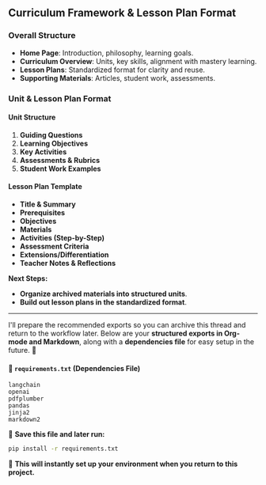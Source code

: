 
## **Curriculum Framework & Lesson Plan Format**
### **Overall Structure**
- **Home Page**: Introduction, philosophy, learning goals.
- **Curriculum Overview**: Units, key skills, alignment with mastery learning.
- **Lesson Plans**: Standardized format for clarity and reuse.
- **Supporting Materials**: Articles, student work, assessments.

### **Unit & Lesson Plan Format**
#### **Unit Structure**
1. **Guiding Questions**
2. **Learning Objectives**
3. **Key Activities**
4. **Assessments & Rubrics**
5. **Student Work Examples**

#### **Lesson Plan Template**
- **Title & Summary**
- **Prerequisites**
- **Objectives**
- **Materials**
- **Activities (Step-by-Step)**
- **Assessment Criteria**
- **Extensions/Differentiation**
- **Teacher Notes & Reflections**

**Next Steps:**
- **Organize archived materials into structured units**.
- **Build out lesson plans in the standardized format**.

---

I'll prepare the recommended exports so you can archive this thread and return to the workflow later. Below are your **structured exports in Org-mode and Markdown**, along with a **dependencies file** for easy setup in the future. 🚀  


#### **📂 `requirements.txt` (Dependencies File)**
```plaintext
langchain
openai
pdfplumber
pandas
jinja2
markdown2
```
💾 **Save this file and later run:**  
```bash
pip install -r requirements.txt
```
🚀 **This will instantly set up your environment when you return to this project.**
